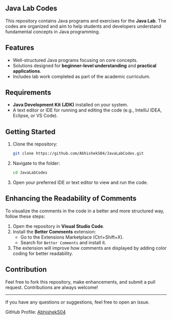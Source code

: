 ## Java Lab Codes

This repository contains Java programs and exercises for the **Java Lab**. The codes are organized and aim to help students and developers understand fundamental concepts in Java programming.

## Features
- Well-structured Java programs focusing on core concepts.
- Solutions designed for **beginner-level understanding** and **practical applications**.
- Includes lab work completed as part of the academic curriculum.

## Requirements
- **Java Development Kit (JDK)** installed on your system.
- A text editor or IDE for running and editing the code (e.g., IntelliJ IDEA, Eclipse, or VS Code).

## Getting Started
1. Clone the repository:
   ```bash
   git clone https://github.com/AbhishekS04/JavaLabCodes.git
   ```
2. Navigate to the folder:
   ```bash
   cd JavaLabCodes
   ```
3. Open your preferred IDE or text editor to view and run the code.

## Enhancing the Readability of Comments
To visualize the comments in the code in a better and more structured way, follow these steps:
1. Open the repository in **Visual Studio Code**.
2. Install the **Better Comments** extension:
   - Go to the Extensions Marketplace (Ctrl+Shift+X).
   - Search for `Better Comments` and install it.
3. The extension will improve how comments are displayed by adding color coding for better readability.

## Contribution
Feel free to fork this repository, make enhancements, and submit a pull request. Contributions are always welcome!

---

If you have any questions or suggestions, feel free to open an issue.

GitHub Profile: [AbhishekS04](https://github.com/AbhishekS04)
